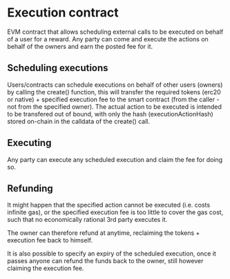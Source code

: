 # Execution contract

EVM contract that allows scheduling external calls to be executed on behalf of a user for a reward. Any party can come and execute the actions on behalf of the owners and earn the posted fee for it.

## Scheduling executions

Users/contracts can schedule executions on behalf of other users (owners) by calling the create() function, this will transfer the required tokens (erc20 or native) + specified execution fee to the smart contract (from the caller - not from the specified owner). The actual action to be executed is intended to be transfered out of bound, with only the hash (executionActionHash) stored on-chain in the calldata of the create() call.

## Executing

Any party can execute any scheduled execution and claim the fee for doing so.

## Refunding

It might happen that the specified action cannot be executed (i.e. costs infinite gas), or the specified execution fee is too little to cover the gas cost, such that no economically rational 3rd party executes it.

The owner can therefore refund at anytime, reclaiming the tokens + execution fee back to himself.

It is also possible to specify an expiry of the scheduled execution, once it passes anyone can refund the funds back to the owner, still however claiming the execution fee.
